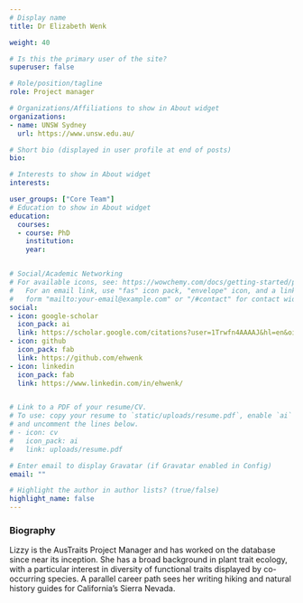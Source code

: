 ```yaml
---
# Display name
title: Dr Elizabeth Wenk

weight: 40

# Is this the primary user of the site?
superuser: false

# Role/position/tagline
role: Project manager

# Organizations/Affiliations to show in About widget
organizations:
- name: UNSW Sydney
  url: https://www.unsw.edu.au/

# Short bio (displayed in user profile at end of posts)
bio: 

# Interests to show in About widget
interests:

user_groups: ["Core Team"]
# Education to show in About widget
education:
  courses:
  - course: PhD
    institution:
    year:


# Social/Academic Networking
# For available icons, see: https://wowchemy.com/docs/getting-started/page-builder/#icons
#   For an email link, use "fas" icon pack, "envelope" icon, and a link in the
#   form "mailto:your-email@example.com" or "/#contact" for contact widget.
social:
- icon: google-scholar
  icon_pack: ai
  link: https://scholar.google.com/citations?user=1Trwfn4AAAAJ&hl=en&oi=ao
- icon: github
  icon_pack: fab
  link: https://github.com/ehwenk
- icon: linkedin
  icon_pack: fab
  link: https://www.linkedin.com/in/ehwenk/


# Link to a PDF of your resume/CV.
# To use: copy your resume to `static/uploads/resume.pdf`, enable `ai` icons in `params.toml`,
# and uncomment the lines below.
# - icon: cv
#   icon_pack: ai
#   link: uploads/resume.pdf

# Enter email to display Gravatar (if Gravatar enabled in Config)
email: ""

# Highlight the author in author lists? (true/false)
highlight_name: false
---
```


### Biography

Lizzy is the AusTraits Project Manager and has worked on the database since near its inception. She has a broad background in plant trait ecology, with a particular interest in diversity of functional traits displayed by co-occurring species. A parallel career path sees her writing hiking and natural history guides for California’s Sierra Nevada.
